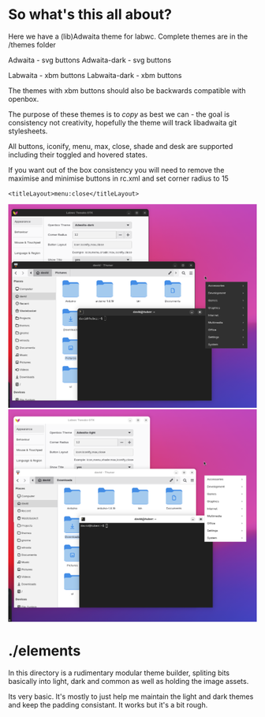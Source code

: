  # So what's this all about?

Here we have a (lib)Adwaita theme for labwc. 
Complete themes are in the /themes folder

Adwaita - svg buttons
Adwaita-dark - svg buttons

Labwaita - xbm buttons
Labwaita-dark - xbm buttons

The themes with xbm buttons should also be backwards compatible with openbox. 

The purpose of these themes is to *copy* as best we can - the goal is consistency not creativity, hopefully the theme will track libadwaita git stylesheets.

All buttons, iconify, menu, max, close, shade and desk are supported including their toggled and hovered states.

If you want out of the box consistency you will need to remove the maximise and minimise buttons in rc.xml and set corner radius to 15

    <titleLayout>menu:close</titleLayout>

![](dark.png)
![](light.png)

# ./elements

In this directory is a rudimentary modular theme builder, spliting bits basically into light, dark and common as well as holding the image assets. 

Its very basic. It's mostly to just help me maintain the light and dark themes and keep the padding consistant. 
It works but it's a bit rough. 
